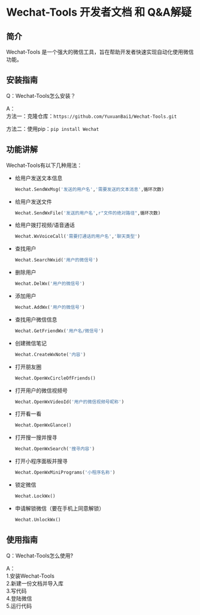 # Wechat-Tools 开发者文档  和 Q&A解疑
  
## 简介  
  
Wechat-Tools 是一个强大的微信工具，旨在帮助开发者快速实现自动化使用微信功能。  
  
## 安装指南 
Q：Wechat-Tools怎么安装？

A：  
  方法一：克隆仓库：`https://github.com/YuxuanBai1/Wechat-Tools.git` 
  
  方法二：使用pip：`pip install Wechat`

## 功能讲解

Wechat-Tools有以下几种用法：
- 给用户发送文本信息
  ```python
  Wechat.SendWxMsg('发送的用户名','需要发送的文本消息',循环次数)
  ```
- 给用户发送文件
  ```python
  Wechat.SendWxFile('发送的用户名',r"文件的绝对路径",循环次数)
  ```
- 给用户拨打视频/语音通话
  ```python
  Wechat.WxVoiceCall('需要打通话的用户名','聊天类型')
  ```
- 查找用户
  ```python
  Wechat.SearchWxid('用户的微信号')
  ```
- 删除用户
  ```python
  Wechat.DelWx('用户的微信号')
  ```
- 添加用户
  ```python
  Wechat.AddWx('用户的微信号')
  ```
- 查找用户微信信息
  ```python
  Wechat.GetFriendWx('用户名/微信号')
  ```
- 创建微信笔记
  ```python
  Wechat.CreateWxNote('内容')
  ```
- 打开朋友圈
  ```python
  Wechat.OpenWxCircleOfFriends()
  ```
- 打开用户的微信视频号
  ```python
  Wechat.OpenWxVideoId('用户的微信视频号昵称')
  ```
- 打开看一看
  ```python
  Wechat.OpenWxGlance()
  ```
- 打开搜一搜并搜寻
  ```python
  Wechat.OpenWxSearch('搜寻内容')
  ```
- 打开小程序面板并搜寻
  ```python
  Wechat.OpenWxMiniPrograms('小程序名称')
  ```
- 锁定微信
  ```python
  Wechat.LockWx()
  ```
- 申请解锁微信（要在手机上同意解锁）
  ```python
  Wechat.UnlockWx()
  ```

## 使用指南  
Q：Wechat-Tools怎么使用?

A：  
    1.安装Wechat-Tools  
    2.新建一份文档并导入库  
    3.写代码  
    4.登陆微信  
    5.运行代码
